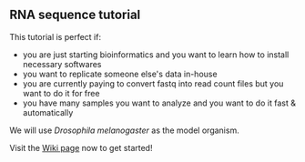 ## RNA sequence tutorial

This tutorial is perfect if:

* you are just starting bioinformatics and you want to learn how to install necessary softwares
* you want to replicate someone else's data in-house
* you are currently paying to convert fastq into read count files but you want to do it for free
* you have many samples you want to analyze and you want to do it fast & automatically

We will use *Drosophila melanogaster* as the model organism.

Visit the [Wiki page](https://github.com/naoto-hikawa/RNAseq_tutorial/wiki) now to get started!
